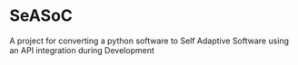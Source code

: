 # SeASoC
A project for converting a python software to Self Adaptive Software using an API integration during Development 
